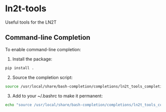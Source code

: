 # ln2t-tools
Useful tools for the LN2T

## Command-line Completion

To enable command-line completion:

1. Install the package:
```bash
pip install .
```

2. Source the completion script:
```bash
source /usr/local/share/bash-completion/completions/ln2t_tools_completion.bash
```

3. Add to your ~/.bashrc to make it permanent:
```bash
echo "source /usr/local/share/bash-completion/completions/ln2t_tools_completion.bash" >> ~/.bashrc
```
